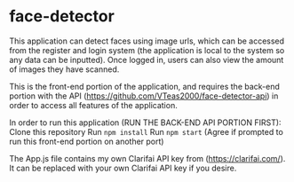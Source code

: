 # face-detector

This application can detect faces using image urls, which can be accessed from the register and login system (the application is local to the system
so any data can be inputted). Once logged in, users can also view the amount of images they have scanned.

This is the front-end portion of the application, and requires the back-end portion with the API (https://github.com/VTeas2000/face-detector-api)
in order to access all features of the application.

In order to run this application (RUN THE BACK-END API PORTION FIRST):
Clone this repository
Run `npm install`
Run `npm start`
(Agree if prompted to run this front-end portion on another port)

The App.js file contains my own Clarifai API key from (https://clarifai.com/). It can be replaced with your own Clarifai API key if you desire.
